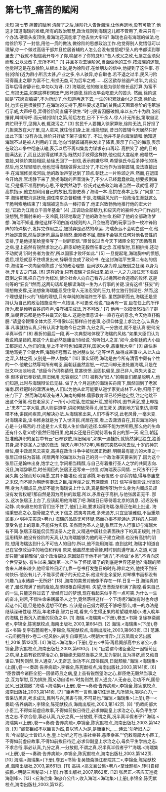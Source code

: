 # 第七节_痛苦的赋闲

未知
第七节
痛苦的赋闲
清醒了之后,徐阶托人告诉海瑞.让他再退地,没有可能了.他这才知道海瑞的难缠,所有的政治智慧,政治规则到海瑞这儿都不管用了,看来只有一个办法.硬着头皮顶住,看海瑞还真能拿了他去坐大牢吗?
海瑞也自有海瑞的做法.他给徐阶写了一封信,用他一贯的做法,做徐阶的思想政治工作.他觉得别人觉悟低可以理解,你一个做过高级干部并且位居首辅的人怎么会没有觉悟呢?圣人的书都读到哪里去了?我就不相信我开导不了你,唤醒不了你的良知.“昔人改父之政,七屋之金须臾而散.公以父改子,无所不可."
[1]
并且多次去徐阶家,当面做他的工作.按海瑞的逻辑,他觉得这是在救徐阶,从根本上说,是为徐阶好.在给朋友的信中,他提到了这件事.
存翁(徐阶)近为群小所苦太甚,产业之多,令人骇异,亦自取也.若不退之过半,民风刁险可得而止之耶!为富不仁,有损无益,可为后车之戒.......区区欲存翁退产过半,为此公百年后得安静计也,幸勿以为讶.
[2]
海瑞说,他的做法是为徐阶做长远打算.为富不仁,有损无益,如果这样积累田产,败坏道德,徐阶迟早会吃更大的苦头.
然而,徐阶这回是“花岗岩脑袋",不为所动了.他知道再退下去,一生的积累就会付之东流.徐阶此时,也实在是很狼狈了.在海瑞的支持下,那些要求退田的贫民成天围着徐阶的宅第游行示威,大声呼号,弄得徐阶简直痛不欲生.“时刁民皆囚服破帽,率以五六十为群,沿街攘臂,叫喊号呼.而元辅(徐阶)之第,前后左右,日不下千余人.徐人计无所出,第取自泥粪贮积于厅,见拥入者,辄泼污之."
[3]
贫民千人要拥入徐家算账,徐阶无法,只好担了几担粪放在大厅里,见人进来,就往他们身上泼.谁能想到,昔日的首辅今天居然只好出此下策!
没有办法,徐阶只好放下架子请和了.
不过,他并不是向海瑞请和.他知道海瑞不过是被人利用的工具.他向当朝首辅高拱发出了降表,表示了自己的悔意,表示在政治斗争中彻底认输,表示以后不再纠集势力谋求东山再起.
高拱笑了.他的目的圆满达到了,而且达到得这样漂亮.既然对手败得这样惨,他也就大度起来.他幡然一变脸,对徐阶笑脸相迎,给徐氏回了一封信,表示前嫌尽释,希望徐氏今后多捧他的场.然后,他又轻轻暗示,他也觉得海瑞做得太过分了,不过他作为当朝首辅,没法直接出手.在海瑞修吴淞河后,他的政治声望达到了顶点.朝廷上一片称颂之声.然而,在退田令开始后,官场静下来了,赞扬海瑞的声音消失了,不少人已经蠢蠢欲动,想要扳倒海瑞,只是摸不准高拱的心思,不敢贸然动手.
徐氏对这些政治暗语当然一读就懂.得了高拱指示,他立刻利用自己的故旧,找御史奏了海瑞一本.高拱在奏本上拟了“同意"二字.海瑞被取消巡抚衔,调任南京总督粮储.于是,海瑞最风光的一段政治生涯就这么干脆利索地结束了!
海瑞被这当头一棒打昏了.他正兴致勃勃地推行他的宏大计划,“正欲为江南立千百年基业"
[4]
,正调动全部精力,和应天府的豪绅大户们作战时,没想到,后面射来的一支冷箭,轻轻地取走了他的政治生命,粉碎了他的全部政治梦想.
海瑞不知道,像他这样不明白游戏规则的人,只会被高明的玩家当作一枚冲锋陷阵的特殊棋子,发挥完作用之后,被抛弃是必然的命运.
海瑞永远不会明白这一点.他开始是震惊,然后是迷惘,最后是愤怒.至刚者不屈,海瑞不会容忍任何对他名誉性的安排,于是他提笔给皇帝写了一封辞职信.“臣曾说过当今天下诸臣全犯了因循苟且之病.皇上虽然有锐然求治之心,群臣却绝无毅然任事之念.互相掣肘,互相排挤,还动不动就说'识时务者为俊杰’,所以国家才败坏如此."
[5]
一旦提起笔,海瑞胸中的愤怒,委屈,埋怨就忍不住喷发出来,辞职信变成了政论书.
在这封海瑞平生第二有名的信中,海瑞第一次向皇帝陈述了他的政治理想.
臣尚欲以身为障,回既倒之狂澜.以身为标,开复古之门路.
[6]
这样的话,只有海瑞才说得出来.欲以一人之力,挡住天下滔滔既倒之狂澜.把自己作为标准,使全社会人向自己看齐,以挽回社会道德的败坏.这是何等的“狂妄"!然而,这两句话却是解读海瑞一生为人行事的关键.没有这样“狂妄"的理想做支撑,无法想象海瑞能忍受住常人无法忍受的压力,特立独行到现在.
然而,这个理想是扑火的飞蛾的理想,只有单纯的海瑞终生不悟.
虽然辞职而去,海瑞还是坚持认为自己的政治措施没有一点错误,不可更改.他说.“臣再有一言,臣在任上的所作所为,都是倾听百姓的呼声,恪守祖宗成法,万不可改."
[7]
他再一次把愤怒指向了群臣,举朝官员都是他不共戴天的敌人.这是他潜意识中一直存在的意念,今天他直抒胸臆.“请皇帝鞭策全体大臣,不得像以前那样应付差事,必须仰体皇上求治之心,认真办事.凡事就怕认真,只有认真才能救今日之弊.九分之真,一分放过,就不是认真!更何况半真半假!"
[8]
奏折的最后一段,再一次典型地体现了海瑞的风格.“如果大臣们认为我说的是错的,那这个大臣必然是庸臣!诗经说.'勿听妇人之言.’如今,全朝廷的大小臣工都是妇人,他们的话,皇上不听可也!如果这样,国家大幸,愚臣我大幸!"
[9]
痛快淋漓地骂完了全朝大臣,海瑞挂冠而去.他对朋友说.“这等世界,做得成甚事业,从此入山之深,入林之密,又别是一种人物矣."
[10]
事实证明,海瑞是古今所有清官中颇有个性的一个.他敢公然辱骂所有朝臣,而朝廷虽然震怒,一时之间却无法处置海瑞,只是在批文中淡淡地说.“该臣今乃词称请归,意甚怏愤.且固执偏见,是己非人,殊失大臣之体.但本官已奉钦依,照旧候用,无容别议."
[11]
被称为“妇人"的朝臣们都是聪明人,他们知道,此时与海瑞辩论已无益.
做了九个月巡抚的海瑞买舟南下,飘然回到了老家海南.因挂冠时的潇洒决绝,人们以为他从此可能要从道学家变成林下人物,归隐于老庄门下了.
然而海瑞却没有进入海南的椰林.儒家教育早已经把他定型,注定他跳不出这个藩篱.他在老家买了一所小小院落,在院里开荒,堂前种树,图书满室,堂上却挂上“忠孝"二字大匾,遇人则讲道学,讲如何破荣辱关,破生死关.遇到地方官来访,则喋喋不休,讲民间疾苦,问解决办法.从海瑞家出来,人们不得不说,此老风骨,一毫未变.
对海瑞来说,读书修身就是为了入世济民.闲居在家,看上去潇洒自在,其实海瑞的内心是十分痛苦的.仕途是士人实现人生价值的途径.如果不能为世所用,那么他的生命还有什么意义呢?虽然归隐田里,他其实还是日日期待着有复出的那一天.况且,朝廷批准他辞职的圣旨中有云“已奉钦依,照旧候用",如果一遇挫折,就愤然辞世独立,独善其身,那不是圣人之徒的做法.
隆庆六年(1572年),明穆宗突然中风去世,十岁的神宗继位,朝中政局风云突变,高拱在政治斗争中被张居正掀翻.明朝最有能力的大臣之一张居正继任为首辅.
闲居两年的海瑞以为自己的另一个政治春天要来到了.因为这个张居正是翰林出身,饱学之士,学问相当精醇,与自己有着推行圣人之学的共同志向.况且,海瑞辞职后,时任阁臣的张居正还写来一封信,对海瑞表示同情.
三尺法不行于吴久矣.公骤而矫以绳墨,宜其不能堪也.讹言沸腾,听者惶惑.仆谬忝钧轴,得与参庙堂之末议,而不能为朝廷奖奉法之臣,摧浮淫之议,有深愧焉.
[12]
信写得很真诚,也很聪明.身为内阁成员,他却不能为海瑞说上什么话,真是惭愧呀!为什么身为内阁成员却没有发言权呢?那自然是因为高拱的跋扈.所以,矛盾在于高拱,与他张居正无干.
那么,这次张居正上台了,应该起用他海瑞了吧.海瑞日日等待着北京的消息.
迟迟没有动静.
向来趋左的言官们坐不住了,他们上疏,要求起用海瑞.张居正在疏上批道.
海瑞秉忠亮之心,抱骨鲠之节,天下信之.然夷考其政,多未通方,只宜坐镇雅俗,不当重烦民事.(<明神宗实录>卷九)
海瑞的品质无可怀疑,然而办事不能通达.这样的人只能享受名誉上的尊重,不能任为实职.
虽然同为圣人之徒,张居正为人行事却与海瑞大有不同.张居正既能侃侃而谈圣人之言,又精通中国社会表面秩序下的真正规则,并且运用精熟.他没有徐阶的天真,认为海瑞能够为他的班子建立政绩.也没有高拱的阴险,想用海瑞达到什么不可告人的目的.所以,他不能用海瑞.
直到这时,海瑞才知道自己在官僚政治中的地位和作用.原来,他虽然忠诚骨鲠,时时刻刻遵守圣人之道,可是却只能“坐镇雅俗",做个政治摆设.原因就在于他不肯“通方",不肯做“乡愿",不肯向这个世界妥协.
有生以来,海瑞第一次产生了怀疑.错了的到底是世界还是他?
海瑞的陋舍来人越来越少,他经常终日闭门,靠一卷书打发整日的时光.除此之外,他找不到任何快乐.他没有儿子,不能享受课子的天伦之乐.他没有业余爱好,对琴棋书画都没有兴趣.“山水诸癖一无所好"
[13]
,海南的美景对他像不存在一样.日复一日,海瑞真的老了,皱纹爬满了他的瘦脸,胡须根根白得透明.
失望,愤懑渐渐积满了胸膛.看来自己的一生,只能这样过去了.曾经有过的梦想,现在看起来似乎有一点可笑.为什么一生的奋斗,刻苦,不惜生命来践履圣人之学,竟然落得这样一个下场呢?海瑞有时也会想起这个问题,但是他永远想不明白.
应该是自己努力得还不够吧!那么,唯一的办法是继续深研性理.然而,年老体衰,智力日减,看来,今生得正果的希望越来越小.进入晚年的海瑞,日渐沉入浓重的灰色之中.
[1]
海瑞.<海瑞集>(下册),卷五<书简·复徐存斋阁老>,李锦全,陈宪猷校点,海南出版社,2003,第664页.
[2]
海瑞.<海瑞集>(下册),卷五<书简·复李石麓阁老>,李锦全,陈宪猷校点,海南出版社,2003,第663页.
[3]
范濂.<云间据目抄>卷二<纪风俗>,转引自章宪法.<明朝大博弈>,江苏凤凰文艺出版社,2018,第120页.
[4]
海瑞.<海瑞集>(下册),卷五<书简·再启阁部高中玄诸公>,李锦全,陈宪猷校点,海南出版社,2003,第630页.
[5]
“臣尝谓今诸臣全犯一因循苟且之病,皇上虽有锐然望治之心,群臣绝无毅然当事之念,互为掣肘,互为排挤,而又动自诿曰.'时势则然,哲人通变.’人无奋志,治功不兴,国俗民风,日就颓敝."海瑞.<海瑞集>(上册),卷一<奏疏·告养病疏>,李锦全,陈宪猷校点,海南出版社,2003,第141页.
[6]
“臣尝谓今诸臣全犯一因循苟且之病,皇上虽有锐然望治之心,群臣绝无毅然当事之念,互为掣肘,互为排挤,而又动自诿曰.'时势则然,哲人通变.’人无奋志,治功不兴,国俗民风,日就颓敝."海瑞.<海瑞集>(上册),卷一<奏疏·告养病疏>,李锦全,陈宪猷校点,海南出版社,2003,第141页.
[7]
“臣再有一言焉.臣叨任巡抚,凡所施为,竭尽心力,一皆采访民言,考求成法,民利与兴,民害与除,不可易也."海瑞.<海瑞集>(上册),卷一<奏疏·告养病疏>,李锦全,陈宪猷校点,海南出版社,2003,第142页.
[8]
“仍敕阁部大小臣工,不得如前虚应故事,不得如前挨日待迁,必求仰副皇上求治之心,毋负平生学古之志.不求合俗,事必认真,九分之真,一分放假,不谓之真,况半真半假者乎?"海瑞.<海瑞集>(上册),卷一<奏疏·告养病疏>,李锦全,陈宪猷校点,海南出版社,2003,第142页.
[9]
“阁部臣如不以臣言为然,自以徇人为是,是庸臣也,......诗云.'勿听妇人之言.’今举朝之士皆妇人也,皇上勿听之可也.宗社幸甚,愚臣幸甚."“仍敕阁部大小臣工,不得如前虚应故事,不得如前挨日待迁,必求仰副皇上求治之心,毋负平生学古之志.不求合俗,事必认真,九分之真,一分放假,不谓之真,况半真半假者乎?"海瑞.<海瑞集>(上册),卷一<奏疏·告养病疏>,李锦全,陈宪猷校点,海南出版社,2003,第142页.
[10]
海瑞.<海瑞集>(下册),卷五<书简·复吴悟斋操江都院其二>,李锦全,陈宪猷校点,海南出版社,2003,第661页.
[11]
高拱.<高文襄公集>卷八<掌诠题稿>,转引自缪振鹏.<明朝三帝秘录>(上册),作家出版社,2007,第62页.
[12]
张居正.<答应天巡抚海刚峰>.
[13]
<丘海合集·海忠介公传>,收入海瑞.<海瑞集>(上册),李锦全,陈宪猷校点,海南出版社,2003,第13页.